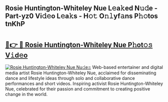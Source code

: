## Rosie Huntington-Whiteley Nue L𝚎a𝚔ed N𝚞𝚍e - Part-yz0 Vi𝚍𝚎o L𝚎a𝚔s - H𝚘𝚝 O𝚗𝚕yf𝚊ns P𝚑𝚘tos tnKhP

# <h2><a href="http://kf0xf4.oniu.top/?m=Rosie+Huntington-Whiteley+Nue">🔗👉 🔴 Rosie Huntington-Whiteley Nue P𝚑ot𝚘𝚜 V𝚒d𝚎o</a></h2>

[![Rosie Huntington-Whiteley Nue Nu𝚍e𝚜](https://i.imgur.com/0qMVB7G.gif)](http://kf0xf4.oniu.top/?m=Rosie+Huntington-Whiteley+Nue)
Web-based entertainer and digital media artist Rosie Huntington-Whiteley Nue, acclaimed for disseminating dance and lifestyle ideas through solo and collaborative dance performances and short videos. Inspiring activist Rosie Huntington-Whiteley Nue, celebrated for their passion and commitment to creating positive change in the world.  
